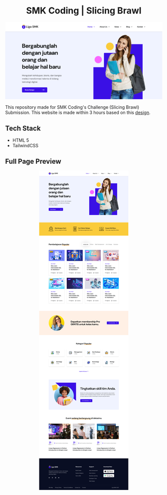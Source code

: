 <h1 align="center" id="title">SMK Coding | Slicing Brawl</h1>

<p align="center"><img src="./assets/preview/hero-preview.png" alt="project-image"></p>

<p id="description">This repository made for SMK Coding's Challenge (Slicing Brawl) Submission. This website is made within 3 hours based on this <a href="https://drive.google.com/file/d/17OWZC88COpWiwIFSGe6FMLuWtPLVMard/view?usp=sharing">design</a>.</p>

## Tech Stack
- HTML 5
- TailwindCSS

## Full Page Preview
<p align="center"><img src="./assets/preview/full-page-preview.png" alt="project-image"></p>
